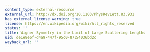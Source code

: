 ```yaml
---
content_type: external-resource
external_url: http://dx.doi.org/10.1103/PhysRevLett.83.931
has_external_license_warning: true
license: https://en.wikipedia.org/wiki/All_rights_reserved
status: ''
title: Wigner Symmetry in the Limit of Large Scattering Lengths
uid: de1e8e6f-d4a9-447f-95c0-87154036bd2c
wayback_url: ''
---
```

